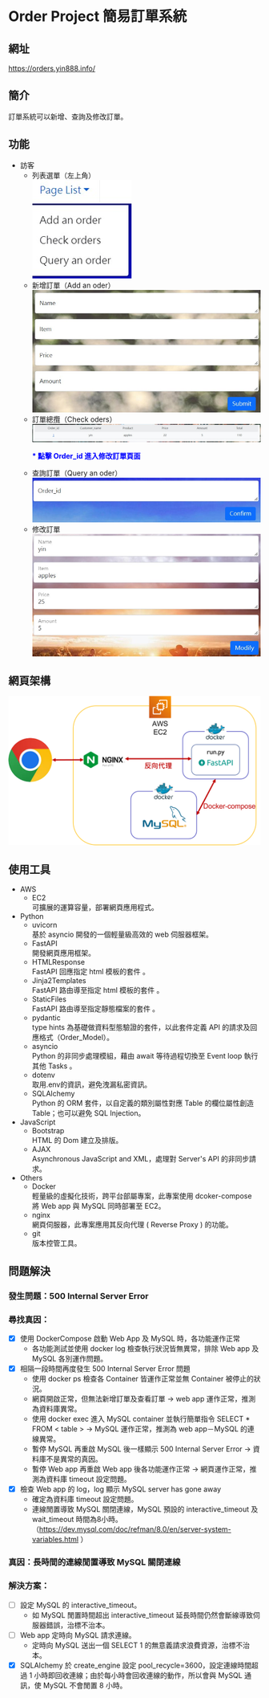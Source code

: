 # Order Project 簡易訂單系統

## 網址
https://orders.yin888.info/

## 簡介
訂單系統可以新增、查詢及修改訂單。

## 功能
*  訪客
    *   列表選單（左上角）
    <br/>![list](README_pictures/list.jpg)
    *   新增訂單（Add an oder）
    <br/>![Add_an_order](README_pictures/Add_an_order.jpg)
    *   訂單總攬（Check oders）
    <br/>![Check_orders](README_pictures/Check_orders.jpg)
    <br/> <p style="font-weight:bold;color:blue;">* 點擊 Order_id 進入修改訂單頁面</p>
    *   查詢訂單（Query an oder）
    <br/>![Query_an_order](README_pictures/Query_an_order.jpg)
    *   修改訂單
    <br/>![Query_an_order](README_pictures/Modify_an_order.jpg)


## 網頁架構
![pic_web_framework](README_pictures/fastapi.png)

## 使用工具
*   AWS
    *   EC2
    <br/>可擴展的運算容量，部署網頁應用程式。
*   Python
    *   uvicorn
    <br/>基於 asyncio 開發的一個輕量級高效的 web 伺服器框架。
    *   FastAPI
    <br/>開發網頁應用框架。
    *   HTMLResponse
    <br/>FastAPI 回應指定 html 模板的套件 。
    *   Jinja2Templates
    <br/>FastAPI 路由導至指定 html 模板的套件 。
    *   StaticFiles
    <br/>FastAPI 路由導至指定靜態檔案的套件 。
    *   pydantic
    <br/> type hints 為基礎做資料型態驗證的套件，以此套件定義 API 的請求及回應格式（Order_Model）。
    *   asyncio
    <br/>Python 的非同步處理模組，藉由 await 等待過程切換至 Event loop 執行其他 Tasks 。
    *   dotenv
    <br/>取用.env的資訊，避免洩漏私密資訊。
    *   SQLAlchemy
    <br/>Python 的 ORM 套件，以自定義的類別屬性對應 Table 的欄位屬性創造 Table；也可以避免 SQL Injection。
*   JavaScript
    *   Bootstrap
    <br/> HTML 的 Dom 建立及排版。
    *   AJAX
    <br/> Asynchronous JavaScript and XML，處理對 Server's API 的非同步請求。
*   Others
    *   Docker
    <br/>輕量級的虛擬化技術，跨平台部屬專案，此專案使用 dcoker-compose 將 Web app 與 MySQL 同時部署至 EC2。
    *   nginx
    <br/>網頁伺服器，此專案應用其反向代理 ( Reverse Proxy ) 的功能。
    *   git
    <br/>版本控管工具。
## 問題解決
### 發生問題：500 Internal Server Error
### 尋找真因：
- [X] 使用 DockerCompose 啟動 Web App 及 MySQL 時，各功能運作正常
    *   各功能測試並使用 docker log 檢查執行狀況皆無異常，排除 Web app 及 MySQL 各別運作問題。
- [X] 相隔一段時間再度發生 500 Internal Server Error 問題
    *   使用 docker ps 檢查各 Container 皆運作正常並無 Container 被停止的狀況。
    *   網頁開啟正常，但無法新增訂單及查看訂單 → web app 運作正常，推測為資料庫異常。
    *   使用 docker exec 進入 MySQL container 並執行簡單指令 SELECT * FROM < table > → MySQL 運作正常，推測為 web app－MySQL 的連線異常。
    *   暫停 MySQL 再重啟 MySQL 後一樣顯示 500 Internal Server Error → 資料庫不是異常的真因。
    *   暫停 Web app 再重啟 Web app 後各功能運作正常 → 網頁運作正常，推測為資料庫 timeout 設定問題。
- [X] 檢查 Web app 的 log，log 顯示 MySQL server has gone away
    *   確定為資料庫 timeout 設定問題。
    *   連線閒置導致 MySQL 關閉連線，MySQL 預設的 interactive_timeout 及 wait_timeout 時間為8小時。（https://dev.mysql.com/doc/refman/8.0/en/server-system-variables.html ）
### 真因：長時間的連線閒置導致 MySQL 關閉連線
### 解決方案：
- [ ] 設定 MySQL 的 interactive_timeout。
    *   如 MySQL 閒置時間超出 interactive_timeout 延長時間仍然會斷線導致伺服器錯誤，治標不治本。
- [ ] Web app 定時向 MySQL 請求連線。
    *   定時向 MySQL 送出一個 SELECT 1 的無意義請求浪費資源，治標不治本。
- [X] SQLAlchemy 於 create_engine 設定 pool_recycle=3600，設定連線時間超過 1 小時即回收連線；由於每小時會回收連線的動作，所以會與 MySQL 通訊，使 MySQL 不會閒置 8 小時。

